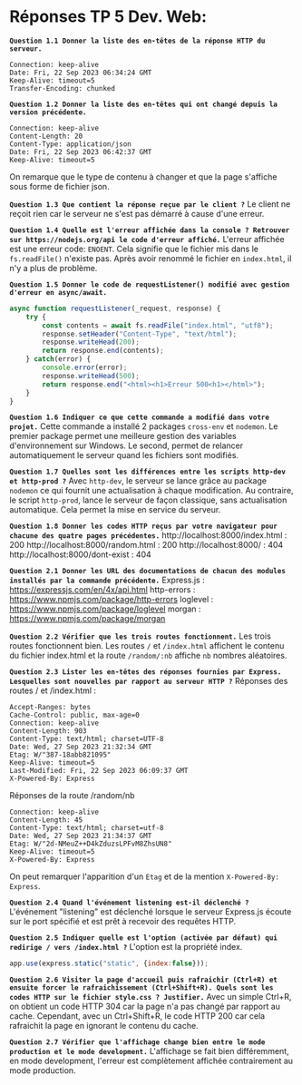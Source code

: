 # Réponses TP 5 Dev. Web:

**`Question 1.1 Donner la liste des en-têtes de la réponse HTTP du serveur.`**
```
Connection: keep-alive
Date: Fri, 22 Sep 2023 06:34:24 GMT
Keep-Alive: timeout=5
Transfer-Encoding: chunked
```

**`Question 1.2 Donner la liste des en-têtes qui ont changé depuis la version précédente.`**
```
Connection: keep-alive
Content-Length: 20
Content-Type: application/json
Date: Fri, 22 Sep 2023 06:42:37 GMT
Keep-Alive: timeout=5
```
On remarque que le type de contenu à changer et que la page s'affiche sous forme de fichier json.

**`Question 1.3 Que contient la réponse reçue par le client ?`**
Le client ne reçoit rien car le serveur ne s'est pas démarré à cause d'une erreur.

**`Question 1.4 Quelle est l'erreur affichée dans la console ? Retrouver sur https://nodejs.org/api le code d'erreur affiché.`**
L'erreur affichée est une erreur code: `ENOENT`. Cela signifie que le fichier mis dans le `fs.readFile()` n'existe pas.
Après avoir renommé le fichier en `index.html`, il n'y a plus de problème.

**`Question 1.5 Donner le code de requestListener() modifié avec gestion d'erreur en async/await.`**
```js
async function requestListener(_request, response) {
	try {
		const contents = await fs.readFile("index.html", "utf8");
		response.setHeader("Content-Type", "text/html");
		response.writeHead(200);
		return response.end(contents);
	} catch(error) {
		console.error(error);
		response.writeHead(500);
		return response.end("<html><h1>Erreur 500<h1></html>");
	}
}
```

**`Question 1.6 Indiquer ce que cette commande a modifié dans votre projet.`**
Cette commande a installé 2 packages `cross-env` et `nodemon`.
Le premier package permet une meilleure gestion des variables d'environnement sur Windows.
Le second, permet de relancer automatiquement le serveur quand les fichiers sont modifiés.

**`Question 1.7 Quelles sont les différences entre les scripts http-dev et http-prod ?`**
Avec `http-dev`, le serveur se lance grâce au package `nodemon` ce qui fournit une actualisation à chaque modification.
Au contraire, le script `http-prod`, lance le serveur de façon classique, sans actualisation automatique. Cela permet la mise en service du serveur.

**`Question 1.8 Donner les codes HTTP reçus par votre navigateur pour chacune des quatre pages précédentes.`**
http://localhost:8000/index.html : 200
http://localhost:8000/random.html : 200
http://localhost:8000/ : 404
http://localhost:8000/dont-exist : 404

**`Question 2.1 Donner les URL des documentations de chacun des modules installés par la commande précédente.`**
Express.js : https://expressjs.com/en/4x/api.html
http-errors : https://www.npmjs.com/package/http-errors
loglevel : https://www.npmjs.com/package/loglevel
morgan : https://www.npmjs.com/package/morgan

**`Question 2.2 Vérifier que les trois routes fonctionnent.`**
Les trois routes fonctionnent bien. 
Les routes `/` et `/index.html` affichent le contenu du fichier index.html et la route `/random/:nb` affiche `nb` nombres aléatoires.

**`Question 2.3 Lister les en-têtes des réponses fournies par Express. Lesquelles sont nouvelles par rapport au serveur HTTP ?`**
Réponses des routes / et /index.html :
```
Accept-Ranges: bytes
Cache-Control: public, max-age=0
Connection: keep-alive
Content-Length: 903
Content-Type: text/html; charset=UTF-8
Date: Wed, 27 Sep 2023 21:32:34 GMT
Etag: W/"387-18abb821095"
Keep-Alive: timeout=5
Last-Modified: Fri, 22 Sep 2023 06:09:37 GMT
X-Powered-By: Express
```
Réponses de la route /random/nb
```
Connection: keep-alive
Content-Length: 45
Content-Type: text/html; charset=utf-8
Date: Wed, 27 Sep 2023 21:34:37 GMT
Etag: W/"2d-NMeuZ++D4kZduzsLPFvM8ZhsUN8"
Keep-Alive: timeout=5
X-Powered-By: Express
```
On peut remarquer l'apparition d'un `Etag` et de la mention `X-Powered-By: Express`.

**`Question 2.4 Quand l'événement listening est-il déclenché ?`**
L'événement "listening" est déclenché lorsque le serveur Express.js écoute sur le port spécifié et est prêt à recevoir des requêtes HTTP.

**`Question 2.5 Indiquer quelle est l'option (activée par défaut) qui redirige / vers /index.html ?`**
L'option est la propriété index.
```js
app.use(express.static("static", {index:false}));
```

**`Question 2.6 Visiter la page d'accueil puis rafraichir (Ctrl+R) et ensuite forcer le rafraichissement (Ctrl+Shift+R). Quels sont les codes HTTP sur le fichier style.css ? Justifier.`**
Avec un simple Ctrl+R, on obtient un code HTTP 304 car la page n'a pas changé par rapport au cache.
Cependant, avec un Ctrl+Shift+R, le code HTTP 200 car cela rafraichit la page en ignorant le contenu du cache.

**`Question 2.7 Vérifier que l'affichage change bien entre le mode production et le mode development.`**
L'affichage se fait bien différemment, en mode development, l'erreur est complètement affichée contrairement au mode production.